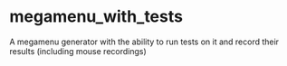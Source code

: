 # megamenu_with_tests
A megamenu generator with the ability to run tests on it and record their results (including mouse recordings)

